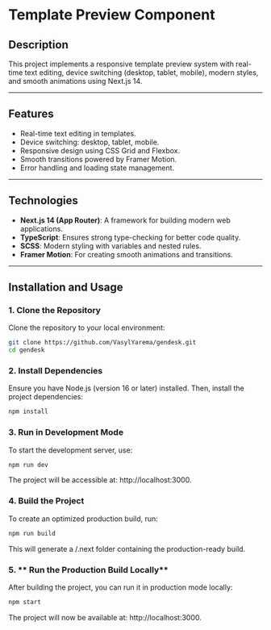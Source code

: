# Template Preview Component

## Description
This project implements a responsive template preview system with real-time text editing, device switching (desktop, tablet, mobile), modern styles, and smooth animations using Next.js 14.

---

## Features
- Real-time text editing in templates.
- Device switching: desktop, tablet, mobile.
- Responsive design using CSS Grid and Flexbox.
- Smooth transitions powered by Framer Motion.
- Error handling and loading state management.

---

## Technologies
- **Next.js 14 (App Router)**: A framework for building modern web applications.
- **TypeScript**: Ensures strong type-checking for better code quality.
- **SCSS**: Modern styling with variables and nested rules.
- **Framer Motion**: For creating smooth animations and transitions.

---

## Installation and Usage

### 1. **Clone the Repository**
Clone the repository to your local environment:

```bash
git clone https://github.com/VasylYarema/gendesk.git
cd gendesk
```
### 2. **Install Dependencies**
Ensure you have Node.js (version 16 or later) installed. Then, install the project dependencies:
```bash
npm install
```
### 3. **Run in Development Mode**
To start the development server, use:
```bash
npm run dev
```
The project will be accessible at: http://localhost:3000.

### 4. **Build the Project**
To create an optimized production build, run:
```bash
npm run build
```
This will generate a /.next folder containing the production-ready build.

### 5. ** Run the Production Build Locally**
After building the project, you can run it in production mode locally:
```bash
npm start
```
The project will now be available at: http://localhost:3000.